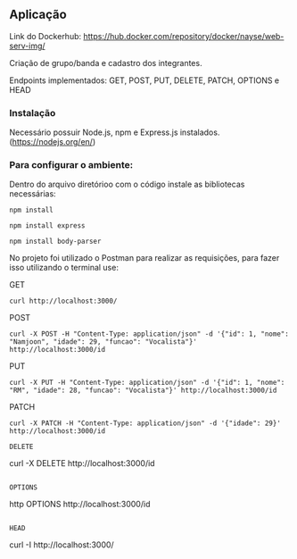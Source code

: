 ## Aplicação

Link do Dockerhub: https://hub.docker.com/repository/docker/nayse/web-serv-img/

Criação de grupo/banda e cadastro dos integrantes.

Endpoints implementados: GET, POST, PUT, DELETE, PATCH, OPTIONS e HEAD

### Instalação

Necessário possuir Node.js, npm e Express.js instalados. (https://nodejs.org/en/)


### Para configurar o ambiente:

Dentro do arquivo diretórioo com o código instale as bibliotecas necessárias:

```
npm install 

npm install express

npm install body-parser
```

No projeto foi utilizado o Postman para realizar as requisições, para fazer isso utilizando o terminal use:

GET
```
curl http://localhost:3000/
```

POST
```
curl -X POST -H "Content-Type: application/json" -d '{"id": 1, "nome": "Namjoon", "idade": 29, "funcao": "Vocalista"}' http://localhost:3000/id
```

PUT
```
curl -X PUT -H "Content-Type: application/json" -d '{"id": 1, "nome": "RM", "idade": 28, "funcao": "Vocalista"}' http://localhost:3000/id
```

PATCH
```
curl -X PATCH -H "Content-Type: application/json" -d '{"idade": 29}' http://localhost:3000/id

DELETE
```
curl -X DELETE http://localhost:3000/id
```

OPTIONS
```
http OPTIONS http://localhost:3000/id

```

HEAD
```
curl -I http://localhost:3000/

```


